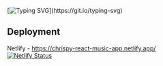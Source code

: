 [![Typing SVG](https://readme-typing-svg.herokuapp.com?font=Anek+Malayalam&size=24&duration=3000&lines=Welcome+to+my+React+Music+App!)](https://git.io/typing-svg)

## Deployment
Netlify - https://chrispy-react-music-app.netlify.app/ <br>
[![Netlify Status](https://api.netlify.com/api/v1/badges/9495c5fc-d965-4f29-9c17-e7bfd9daab9f/deploy-status)](https://app.netlify.com/sites/chrispy-react-music-app/deploys)
